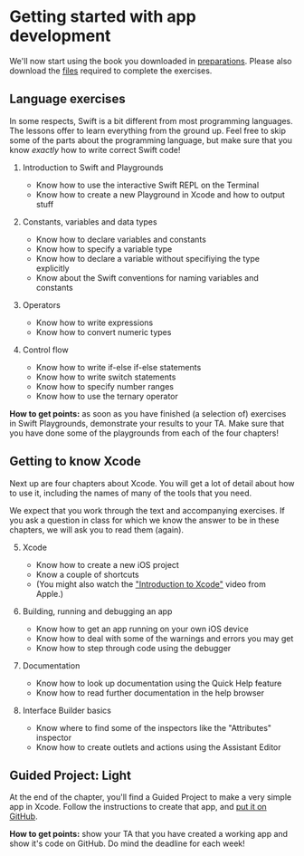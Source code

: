 # Getting started with app development

We'll now start using the book you downloaded in [preparations](/swift/preparations). Please also download the [files](https://developer.apple.com/go/?id=app-dev-swift-student) required to complete the exercises.

## Language exercises

In some respects, Swift is a bit different from most programming languages. The lessons offer to learn everything from the ground up. Feel free to skip some of the parts about the programming language, but make sure that you know *exactly* how to write correct Swift code!

1. Introduction to Swift and Playgrounds

	- Know how to use the interactive Swift REPL on the Terminal
	- Know how to create a new Playground in Xcode and how to output stuff

2. Constants, variables and data types

	- Know how to declare variables and constants
	- Know how to specify a variable type
	- Know how to declare a variable without specifiying the type explicitly
	- Know about the Swift conventions for naming variables and constants

3. Operators

	- Know how to write expressions
	- Know how to convert numeric types

4. Control flow

	- Know how to write if-else if-else statements
	- Know how to write switch statements
	- Know how to specify number ranges
	- Know how to use the ternary operator

**How to get points:** as soon as you have finished (a selection of) exercises in Swift Playgrounds, demonstrate your results to your TA. Make sure that you have done some of the playgrounds from each of the four chapters!

## Getting to know Xcode

Next up are four chapters about Xcode. You will get a lot of detail about how to use it, including the names of many of the tools that you need.

We expect that you work through the text and accompanying exercises. If you ask a question in class for which we know the answer to be in these chapters, we will ask you to read them (again).

5. Xcode

	- Know how to create a new iOS project
	- Know a couple of shortcuts
	- (You might also watch the ["Introduction to Xcode"](https://developer.apple.com/videos/play/wwdc2016/413/) video from Apple.)

6. Building, running and debugging an app

	- Know how to get an app running on your own iOS device
	- Know how to deal with some of the warnings and errors you may get
	- Know how to step through code using the debugger

7. Documentation

	- Know how to look up documentation using the Quick Help feature
	- Know how to read further documentation in the help browser

8. Interface Builder basics

	- Know where to find some of the inspectors like the "Attributes" inspector
	- Know how to create outlets and actions using the Assistant Editor

## Guided Project: Light

At the end of the chapter, you'll find a Guided Project to make a very simple app in Xcode. Follow the instructions to create that app, and [put it on GitHub](/ios/github).

**How to get points:** show your TA that you have created a working app and show it's code on GitHub. Do mind the deadline for each week!
